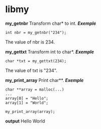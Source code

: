 # libmy

**my_getnbr**
Transform char* to int.
***Exemple***
```
int nbr = my_getnbr("234");
```
The value of nbr is 234.

**my_gettxt**
Transform int to char*.
***Exemple***
```
char *txt = my_gettxt(234);
```
The value of txt is "234".

**my_print_array**
Print char**.
***Exemple***
```
char **array = malloc(...)
...
array[0] = "Hello";
array[1] = "World";

my_print_array(array);

```
**output**
Hello
World
